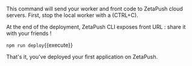This command will send your worker and front code to ZetaPush cloud servers.
First, stop the local worker with a (CTRL+C).

At the end of the deployment, ZetaPush CLI exposes front URL : share it with your friends !

`npm run deploy`{{execute}}

That's it, you've deployed your first application on ZetaPush.